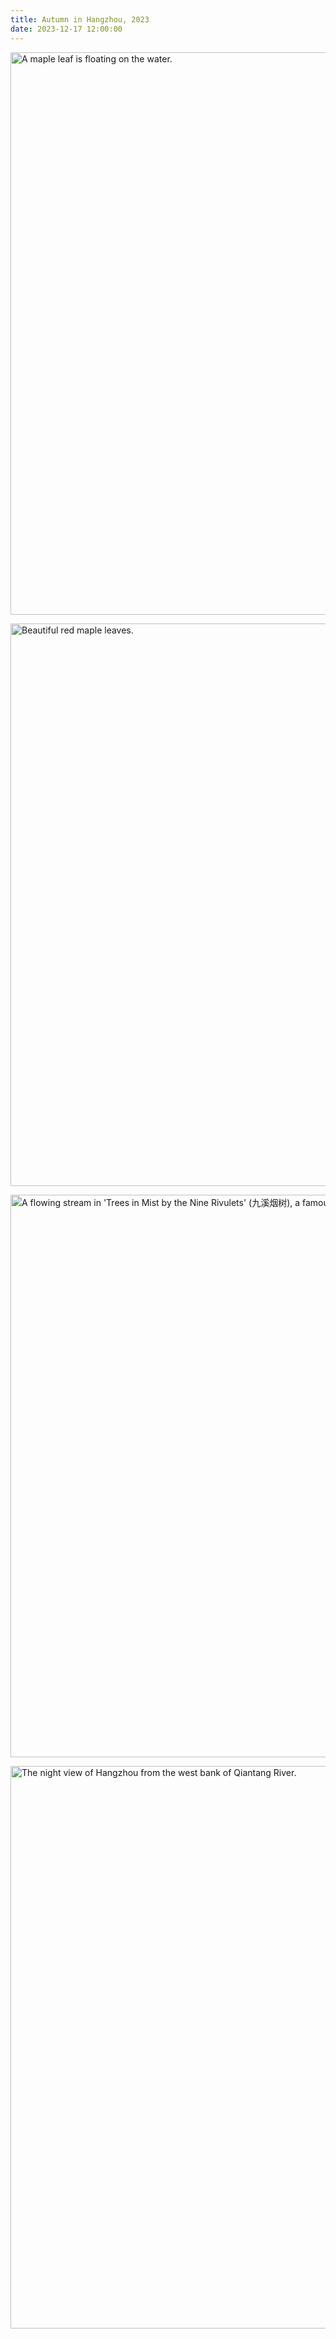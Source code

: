 ```yaml
---
title: Autumn in Hangzhou, 2023
date: 2023-12-17 12:00:00
---
```


<script src="/js/exif.js"></script>
<script src="/js/exif-config.js"></script>

<img class="album-img" 
    alt="A maple leaf is floating on the water."
    style="width:900px;height:auto;"
    src="https://live.staticflickr.com/65535/53402608061_7140d67839_o_d.jpg" />

<img class="album-img" 
    alt="Beautiful red maple leaves."
    style="width:900px;height:auto;"
    src="https://live.staticflickr.com/65535/53402933764_b9487a10b9_o_d.jpg" />

<img class="album-img" 
    alt="A flowing stream in 'Trees in Mist by the Nine Rivulets' (九溪烟树), a famous site in the West Lake Scenic Spot." 
    style="width:900px;height:auto;"
    src="https://live.staticflickr.com/65535/53402607951_4d1a3495a7_o_d.jpg" />

<img class="album-img" 
    alt="The night view of Hangzhou from the west bank of Qiantang River." 
    style="width:900px;height:auto;"
    src="https://live.staticflickr.com/65535/53402933489_7f6627fa37_o_d.jpg" />

